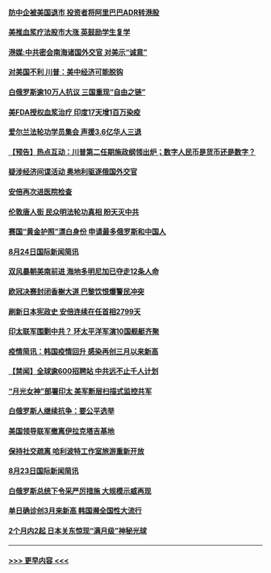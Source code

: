 #### [防中企被美国退市 投资者将阿里巴巴ADR转港股](../pages/prog202/a102925515.md?t=08250951) 
#### [美推血浆疗法股市大涨 英鼓励学生复学](../pages/prog202/a102925472.md?t=08250951) 
#### [港媒:中共密会南海诸国外交官 对美示“诚意”](../pages/prog202/a102925408.md?t=08250951) 
#### [对美国不利 川普：美中经济可能脱钩](../pages/prog202/a102925269.md?t=08250951) 
#### [白俄罗斯逾10万人抗议 三国重现“自由之链”](../pages/prog202/a102925245.md?t=08250951) 
#### [美FDA授权血浆治疗 印度17天增1百万染疫](../pages/prog202/a102925239.md?t=08250951) 
#### [爱尔兰法轮功学员集会 声援3.6亿华人三退](../pages/prog202/a102925232.md?t=08250951) 
#### [【预告】热点互动：川普第二任期施政纲领出炉；数字人民币是货币还是数字？](../pages/prog202/a102925196.md?t=08250951) 
#### [疑涉经济间谍活动 奥地利驱逐俄国外交官](../pages/prog202/a102925159.md?t=08250951) 
#### [安倍再次进医院检查](../pages/prog202/a102925090.md?t=08250951) 
#### [伦敦唐人街 民众明法轮功真相 盼天灭中共](../pages/prog202/a102925069.md?t=08250951) 
#### [赛国“黄金护照”漂白身份 申请最多俄罗斯和中国人](../pages/prog202/a102925014.md?t=08250951) 
#### [8月24日国际新闻简讯](../pages/prog202/a102925037.md?t=08250951) 
#### [双风暴朝美南前进 海地多明尼加已夺走12条人命](../pages/prog202/a102924925.md?t=08250951) 
#### [欧冠决赛封闭香榭大道 巴黎饮恨爆警民冲突](../pages/prog202/a102924888.md?t=08250951) 
#### [刷新日本宪政史 安倍连续在任首相2799天](../pages/prog202/a102924852.md?t=08250951) 
#### [印太联军围剿中共？ 环太平洋军演10国舰艇齐聚](../pages/prog202/a102924828.md?t=08250951) 
#### [疫情简讯：韩国疫情回升 感染再创三月以来新高](../pages/prog202/a102924687.md?t=08250951) 
#### [【禁闻】全球逾600招聘站 中共远不止千人计划](../pages/prog202/a102924777.md?t=08250951) 
#### [“月光女神”部署印太 美军断层扫描式监控共军](../pages/prog202/a102924733.md?t=08250951) 
#### [白俄罗斯人继续抗争：要公平选举](../pages/prog202/a102924747.md?t=08250951) 
#### [美国领导联军撤离伊拉克塔吉基地](../pages/prog202/a102924740.md?t=08250951) 
#### [保持社交疏离 哈利波特工作室旅游重新开放](../pages/prog202/a102924691.md?t=08250951) 
#### [8月23日国际新闻简讯](../pages/prog202/a102924668.md?t=08250951) 
#### [白俄罗斯总统下令采严厉措施 大规模示威再现](../pages/prog202/a102924594.md?t=08250951) 
#### [单日确诊创3月来新高 韩国濒全国性大流行](../pages/prog202/a102924626.md?t=08250951) 
#### [2个月内2起 日本关东惊现“满月级”神秘光球](../pages/prog202/a102924589.md?t=08250951) 

----
#### [ >>> 更早内容 <<< ](../indexes/prog202-earlier.md)
